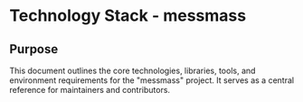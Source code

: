 # Technology Stack - messmass

## Purpose
This document outlines the core technologies, libraries, tools, and environment requirements for the "messmass" project. It serves as a central reference for maintainers and contributors.
